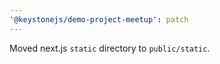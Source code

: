 ```yaml
---
'@keystonejs/demo-project-meetup': patch
---
```


Moved next.js `static` directory to `public/static`.

